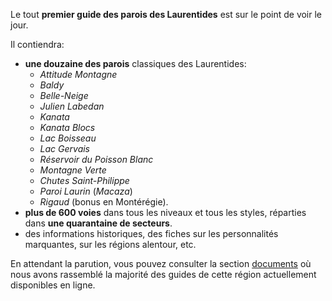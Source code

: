 Le tout **premier guide des parois des Laurentides** est sur le point de voir le jour.

Il contiendra:

- **une douzaine des parois** classiques des Laurentides:
  - _Attitude Montagne_
  - _Baldy_
  - _Belle-Neige_
  - _Julien Labedan_
  - _Kanata_
  - _Kanata Blocs_
  - _Lac Boisseau_
  - _Lac Gervais_
  - _Réservoir du Poisson Blanc_
  - _Montagne Verte_
  - _Chutes Saint-Philippe_
  - _Paroi Laurin_ (_Macaza_)
  - _Rigaud_ (bonus en Montérégie).
- **plus de 600 voies** dans tous les niveaux et tous les styles, réparties dans **une quarantaine de secteurs**.
- des informations historiques, des fiches sur les personnalités marquantes, sur les régions alentour, etc.

En attendant la parution, vous pouvez consulter la section [documents](./documents) où nous avons rassemblé la majorité des guides de cette région actuellement disponibles en ligne.
